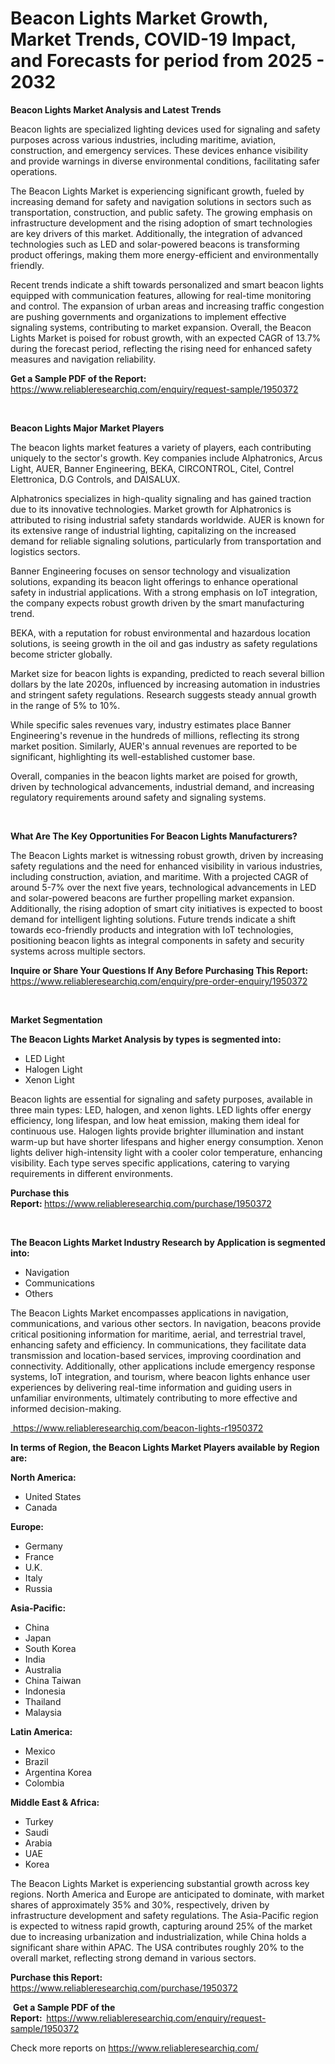 <p><h1>Beacon Lights Market Growth, Market Trends, COVID-19 Impact, and Forecasts for period from 2025 - 2032</h1></p><p><strong>Beacon Lights Market Analysis and Latest Trends</strong></p>
<p><p>Beacon lights are specialized lighting devices used for signaling and safety purposes across various industries, including maritime, aviation, construction, and emergency services. These devices enhance visibility and provide warnings in diverse environmental conditions, facilitating safer operations.</p><p>The Beacon Lights Market is experiencing significant growth, fueled by increasing demand for safety and navigation solutions in sectors such as transportation, construction, and public safety. The growing emphasis on infrastructure development and the rising adoption of smart technologies are key drivers of this market. Additionally, the integration of advanced technologies such as LED and solar-powered beacons is transforming product offerings, making them more energy-efficient and environmentally friendly.</p><p>Recent trends indicate a shift towards personalized and smart beacon lights equipped with communication features, allowing for real-time monitoring and control. The expansion of urban areas and increasing traffic congestion are pushing governments and organizations to implement effective signaling systems, contributing to market expansion. Overall, the Beacon Lights Market is poised for robust growth, with an expected CAGR of 13.7% during the forecast period, reflecting the rising need for enhanced safety measures and navigation reliability.</p></p>
<p><strong>Get a Sample PDF of the Report:&nbsp;</strong> <a href="https://www.reliableresearchiq.com/enquiry/request-sample/1950372?utm_campaign=3279&utm_medium=2&utm_source=Github&utm_content=ia&utm_term=10042025&utm_id=beacon-lights">https://www.reliableresearchiq.com/enquiry/request-sample/1950372</a></p>
<p>&nbsp;</p>
<p><strong>Beacon Lights Major Market Players</strong></p>
<p><p>The beacon lights market features a variety of players, each contributing uniquely to the sector's growth. Key companies include Alphatronics, Arcus Light, AUER, Banner Engineering, BEKA, CIRCONTROL, Citel, Contrel Elettronica, D.G Controls, and DAISALUX. </p><p>Alphatronics specializes in high-quality signaling and has gained traction due to its innovative technologies. Market growth for Alphatronics is attributed to rising industrial safety standards worldwide. AUER is known for its extensive range of industrial lighting, capitalizing on the increased demand for reliable signaling solutions, particularly from transportation and logistics sectors.</p><p>Banner Engineering focuses on sensor technology and visualization solutions, expanding its beacon light offerings to enhance operational safety in industrial applications. With a strong emphasis on IoT integration, the company expects robust growth driven by the smart manufacturing trend.</p><p>BEKA, with a reputation for robust environmental and hazardous location solutions, is seeing growth in the oil and gas industry as safety regulations become stricter globally.</p><p>Market size for beacon lights is expanding, predicted to reach several billion dollars by the late 2020s, influenced by increasing automation in industries and stringent safety regulations. Research suggests steady annual growth in the range of 5% to 10%.</p><p>While specific sales revenues vary, industry estimates place Banner Engineering's revenue in the hundreds of millions, reflecting its strong market position. Similarly, AUER's annual revenues are reported to be significant, highlighting its well-established customer base.</p><p>Overall, companies in the beacon lights market are poised for growth, driven by technological advancements, industrial demand, and increasing regulatory requirements around safety and signaling systems.</p></p>
<p>&nbsp;</p>
<p><strong>What Are The Key Opportunities For Beacon Lights Manufacturers?</strong></p>
<p><p>The Beacon Lights market is witnessing robust growth, driven by increasing safety regulations and the need for enhanced visibility in various industries, including construction, aviation, and maritime. With a projected CAGR of around 5-7% over the next five years, technological advancements in LED and solar-powered beacons are further propelling market expansion. Additionally, the rising adoption of smart city initiatives is expected to boost demand for intelligent lighting solutions. Future trends indicate a shift towards eco-friendly products and integration with IoT technologies, positioning beacon lights as integral components in safety and security systems across multiple sectors.</p></p>
<p><strong>Inquire or Share Your Questions If Any Before Purchasing This Report:</strong> <a href="https://www.reliableresearchiq.com/enquiry/pre-order-enquiry/1950372?utm_campaign=3279&utm_medium=2&utm_source=Github&utm_content=ia&utm_term=10042025&utm_id=beacon-lights">https://www.reliableresearchiq.com/enquiry/pre-order-enquiry/1950372</a></p>
<p>&nbsp;</p>
<p><strong>Market Segmentation</strong></p>
<p><strong>The Beacon Lights Market Analysis by types is segmented into:</strong></p>
<p><ul><li>LED Light</li><li>Halogen Light</li><li>Xenon Light</li></ul></p>
<p><p>Beacon lights are essential for signaling and safety purposes, available in three main types: LED, halogen, and xenon lights. LED lights offer energy efficiency, long lifespan, and low heat emission, making them ideal for continuous use. Halogen lights provide brighter illumination and instant warm-up but have shorter lifespans and higher energy consumption. Xenon lights deliver high-intensity light with a cooler color temperature, enhancing visibility. Each type serves specific applications, catering to varying requirements in different environments.</p></p>
<p><strong>Purchase this Report:&nbsp;</strong><a href="https://www.reliableresearchiq.com/purchase/1950372?utm_campaign=3279&utm_medium=2&utm_source=Github&utm_content=ia&utm_term=10042025&utm_id=beacon-lights">https://www.reliableresearchiq.com/purchase/1950372</a></p>
<p>&nbsp;</p>
<p><strong>The Beacon Lights Market Industry Research by Application is segmented into:</strong></p>
<p><ul><li>Navigation</li><li>Communications</li><li>Others</li></ul></p>
<p><p>The Beacon Lights Market encompasses applications in navigation, communications, and various other sectors. In navigation, beacons provide critical positioning information for maritime, aerial, and terrestrial travel, enhancing safety and efficiency. In communications, they facilitate data transmission and location-based services, improving coordination and connectivity. Additionally, other applications include emergency response systems, IoT integration, and tourism, where beacon lights enhance user experiences by delivering real-time information and guiding users in unfamiliar environments, ultimately contributing to more effective and informed decision-making.</p></p>
<p><a href="https://www.reliableresearchiq.com/beacon-lights-r1950372?utm_campaign=3279&utm_medium=2&utm_source=Github&utm_content=ia&utm_term=10042025&utm_id=beacon-lights">&nbsp;https://www.reliableresearchiq.com/beacon-lights-r1950372</a></p>
<p><strong>In terms of Region, the Beacon Lights Market Players available by Region are:</strong></p>
<p>
    <p> <strong> North America: </strong>
        <ul>
            <li>United States</li>
            <li>Canada</li>
        </ul>
        </p> 
    <p> <strong> Europe: </strong>
        <ul>
            <li>Germany</li>
            <li>France</li>
            <li>U.K.</li>
            <li>Italy</li>
            <li>Russia</li>
        </ul>
        </p> 
    <p> <strong> Asia-Pacific: </strong>
        <ul>
            <li>China</li>
            <li>Japan</li>
            <li>South Korea</li>
            <li>India</li>
            <li>Australia</li>
            <li>China Taiwan</li>
            <li>Indonesia</li>
            <li>Thailand</li>
            <li>Malaysia</li>
        </ul>
        </p> 
    <p> <strong> Latin America: </strong>
        <ul>
            <li>Mexico</li>
            <li>Brazil</li>
            <li>Argentina Korea</li>
            <li>Colombia</li>
        </ul>
        </p> 
    <p> <strong> Middle East & Africa: </strong>
        <ul>
            <li>Turkey</li>
            <li>Saudi</li>
            <li>Arabia</li>
            <li>UAE</li>
            <li>Korea</li>
        </ul>
    </p>
    </p>
<p><p>The Beacon Lights Market is experiencing substantial growth across key regions. North America and Europe are anticipated to dominate, with market shares of approximately 35% and 30%, respectively, driven by infrastructure development and safety regulations. The Asia-Pacific region is expected to witness rapid growth, capturing around 25% of the market due to increasing urbanization and industrialization, while China holds a significant share within APAC. The USA contributes roughly 20% to the overall market, reflecting strong demand in various sectors.</p></p>
<p><strong>Purchase this Report: </strong><a href="https://www.reliableresearchiq.com/purchase/1950372?utm_campaign=3279&utm_medium=2&utm_source=Github&utm_content=ia&utm_term=10042025&utm_id=beacon-lights">https://www.reliableresearchiq.com/purchase/1950372</a></p>
<p>&nbsp;<strong>Get a Sample PDF of the Report:&nbsp;&nbsp;</strong><a href="https://www.reliableresearchiq.com/enquiry/request-sample/1950372?utm_campaign=3279&utm_medium=2&utm_source=Github&utm_content=ia&utm_term=10042025&utm_id=beacon-lights">https://www.reliableresearchiq.com/enquiry/request-sample/1950372</a></p>
<p><strong></strong></p>
<p>Check more reports on <a href="https://www.reliableresearchiq.com/?utm_campaign=3279&utm_medium=2&utm_source=Github&utm_content=ia&utm_term=10042025&utm_id=beacon-lights">https://www.reliableresearchiq.com/</a></p>